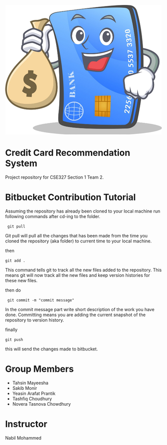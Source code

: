 ![](diagrams/cartoon.jpg)

# Credit Card Recommendation System #

Project repository for CSE327 Section 1 Team 2.



# Bitbucket Contribution Tutorial

Assuming the repository has already been cloned to your local machine run following commands after cd-ing to the folder.

``` git pull```

Git pull will pull all the changes that has been made from the time you cloned the repository (aka folder) to current time to your local machine.

then 

```git add . ```

This command tells git to track all the new files added to the repository. This means git will now track all the new files and keep version histories for these new files.

then do

``` git commit -m "commit message"```

In the commit message part write short description of the work you have done. Committing means you are adding the current snapshot of the repository to version history.

finally

```git push```

this will send the changes made to bitbucket.

# Group Members

* Tahsin Mayeesha
* Sakib Monir
* Yeasin Arafat Prantik
* Tashfiq Choudhury
* Novera Tasnova Chowdhury

# Instructor 

Nabil Mohammed 